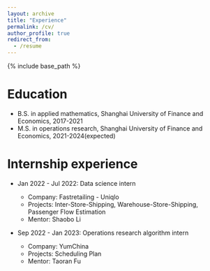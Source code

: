 ```yaml
---
layout: archive
title: "Experience"
permalink: /cv/
author_profile: true
redirect_from:
  - /resume
---
```


{% include base_path %}

Education
======
* B.S. in applied mathematics, Shanghai University of Finance and Economics, 2017-2021
* M.S. in operations research, Shanghai University of Finance and Economics, 2021-2024(expected)

Internship experience
======
* Jan 2022 - Jul 2022: Data science intern
  * Company: Fastretailing - Uniqlo
  * Projects: Inter-Store-Shipping, Warehouse-Store-Shipping, Passenger Flow Estimation
  * Mentor: Shaobo Li

* Sep 2022 - Jan 2023: Operations research algorithm intern
  * Company: YumChina
  * Projects: Scheduling Plan
  * Mentor: Taoran Fu
  
